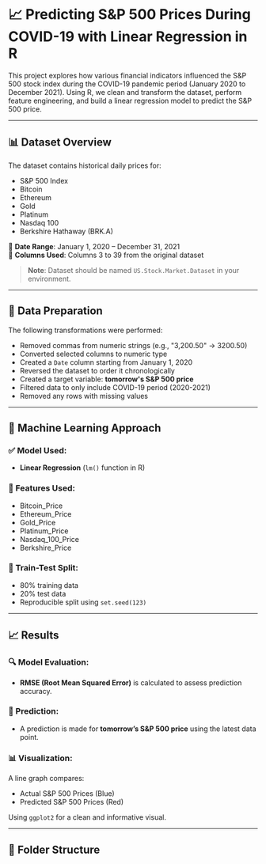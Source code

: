 # 📈 Predicting S&P 500 Prices During COVID-19 with Linear Regression in R

This project explores how various financial indicators influenced the S&P 500 stock index during the COVID-19 pandemic period (January 2020 to December 2021). Using R, we clean and transform the dataset, perform feature engineering, and build a linear regression model to predict the S&P 500 price.

---

## 📊 Dataset Overview

The dataset contains historical daily prices for:
- S&P 500 Index
- Bitcoin
- Ethereum
- Gold
- Platinum
- Nasdaq 100
- Berkshire Hathaway (BRK.A)

📅 **Date Range**: January 1, 2020 – December 31, 2021  
🔢 **Columns Used**: Columns 3 to 39 from the original dataset

> **Note**: Dataset should be named `US.Stock.Market.Dataset` in your environment.

---

## 🧹 Data Preparation

The following transformations were performed:
- Removed commas from numeric strings (e.g., "3,200.50" → 3200.50)
- Converted selected columns to numeric type
- Created a `Date` column starting from January 1, 2020
- Reversed the dataset to order it chronologically
- Created a target variable: **tomorrow's S&P 500 price**
- Filtered data to only include COVID-19 period (2020-2021)
- Removed any rows with missing values

---

## 🧠 Machine Learning Approach

### ✅ Model Used:
- **Linear Regression** (`lm()` function in R)

### 🎯 Features Used:
- Bitcoin_Price
- Ethereum_Price
- Gold_Price
- Platinum_Price
- Nasdaq_100_Price
- Berkshire_Price

### 🧪 Train-Test Split:
- 80% training data
- 20% test data
- Reproducible split using `set.seed(123)`

---

## 📈 Results

### 🔍 Model Evaluation:
- **RMSE (Root Mean Squared Error)** is calculated to assess prediction accuracy.

### 📅 Prediction:
- A prediction is made for **tomorrow’s S&P 500 price** using the latest data point.

### 📊 Visualization:
A line graph compares:
- Actual S&P 500 Prices (Blue)
- Predicted S&P 500 Prices (Red)

Using `ggplot2` for a clean and informative visual.

---

## 📂 Folder Structure

